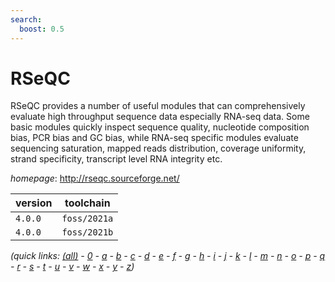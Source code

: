 ```yaml
---
search:
  boost: 0.5
---
```

# RSeQC

RSeQC provides a number of useful modules that can  comprehensively evaluate high throughput sequence data especially RNA-seq  data. Some basic modules quickly inspect sequence quality, nucleotide  composition bias, PCR bias and GC bias, while RNA-seq specific modules  evaluate sequencing saturation, mapped reads distribution, coverage  uniformity, strand specificity, transcript level RNA integrity etc.

*homepage*: <http://rseqc.sourceforge.net/>

version | toolchain
--------|----------
``4.0.0`` | ``foss/2021a``
``4.0.0`` | ``foss/2021b``


*(quick links: [(all)](../index.md) - [0](../0/index.md) - [a](../a/index.md) - [b](../b/index.md) - [c](../c/index.md) - [d](../d/index.md) - [e](../e/index.md) - [f](../f/index.md) - [g](../g/index.md) - [h](../h/index.md) - [i](../i/index.md) - [j](../j/index.md) - [k](../k/index.md) - [l](../l/index.md) - [m](../m/index.md) - [n](../n/index.md) - [o](../o/index.md) - [p](../p/index.md) - [q](../q/index.md) - [r](../r/index.md) - [s](../s/index.md) - [t](../t/index.md) - [u](../u/index.md) - [v](../v/index.md) - [w](../w/index.md) - [x](../x/index.md) - [y](../y/index.md) - [z](../z/index.md))*

